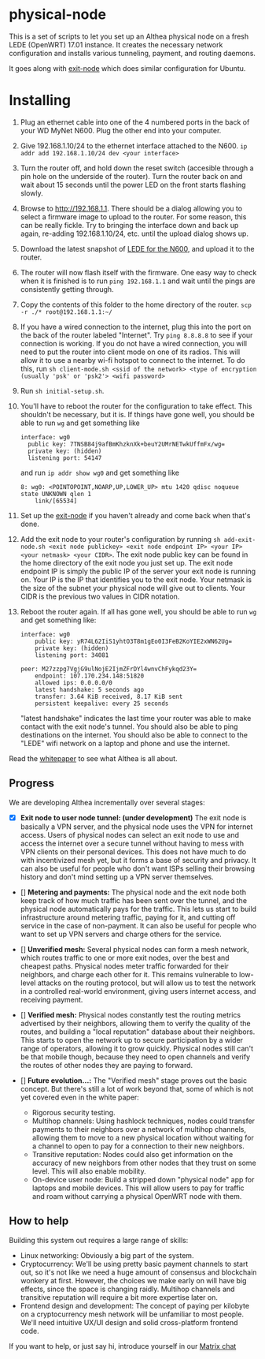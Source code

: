 # physical-node

This is a set of scripts to let you set up an Althea physical node on a fresh LEDE (OpenWRT) 17.01 instance. It creates the necessary network configuration and installs various tunneling, payment, and routing daemons.

It goes along with [exit-node](https://github.com/althea-mesh/exit-node) which does similar configuration for Ubuntu.

# Installing

1. Plug an ethernet cable into one of the 4 numbered ports in the back of your WD MyNet N600. Plug the other end into your computer.

1. Give 192.168.1.10/24 to the ethernet interface attached to the N600.
    `ip addr add 192.168.1.10/24 dev <your interface>`

1. Turn the router off, and hold down the reset switch (accesible through a pin hole on the underside of the router). Turn the router back on and wait about 15 seconds until the power LED on the front starts flashing slowly.

1. Browse to http://192.168.1.1. There should be a dialog allowing you to select a firmware image to upload to the router. For some reason, this can be really fickle. Try to bringing the interface down and back up again, re-adding 192.168.1.10/24, etc. until the upload dialog shows up.

1. Download the latest snapshot of [LEDE for the N600](https://downloads.lede-project.org/snapshots/targets/ar71xx/generic/lede-ar71xx-generic-mynet-n600-squashfs-factory.bin), and upload it to the router.

1. The router will now flash itself with the firmware. One easy way to check when it is finished is to run `ping 192.168.1.1` and wait until the pings are consistently getting through.

1. Copy the contents of this folder to the home directory of the router.
    `scp -r ./* root@192.168.1.1:~/`

1. If you have a wired connection to the internet, plug this into the port on the back of the router labeled "Internet". Try `ping 8.8.8.8` to see if your connection is working. If you do not have a wired connection, you will need to put the router into client mode on one of its radios. This will allow it to use a nearby wi-fi hotspot to connect to the internet. To do this, run `sh client-mode.sh <ssid of the network> <type of encryption (usually 'psk' or 'psk2'> <wifi password>`

1. Run `sh initial-setup.sh`.

1. You'll have to reboot the router for the configuration to take effect. This shouldn't be necessary, but it is. If things have gone well, you should be able to run 
    `wg` and get something like
    ```
    interface: wg0
      public key: 7TNSB84j9afBmKhzknXk+beuY2UMrNETwkUffmFx/wg=
      private key: (hidden)
      listening port: 54147
    ```

    and run `ip addr show wg0` and get something like
    ```
    8: wg0: <POINTOPOINT,NOARP,UP,LOWER_UP> mtu 1420 qdisc noqueue state UNKNOWN qlen 1
        link/[65534]
    ```

1. Set up the [exit-node](https://github.com/althea-mesh/exit-node) if you haven't already and come back when that's done.

1. Add the exit node to your router's configuration by running `sh add-exit-node.sh <exit node publickey> <exit node endpoint IP> <your IP> <your netmask> <your CIDR>`. The exit node public key can be found in the home directory of the exit node you just set up. The exit node endpoint IP is simply the public IP of the server your exit node is running on. Your IP is the IP that identifies you to the exit node. Your netmask is the size of the subnet your physical node will give out to clients. Your CIDR is the previous two values in CIDR notation.

1. Reboot the router again. If all has gone well, you should be able to run `wg` and get something like:
    ```
    interface: wg0
        public key: yR74L62IiS1yhtO3T8m1gEo0I3FeB2KoYIE2xWN62Ug=
        private key: (hidden)
        listening port: 34081

    peer: M27zzpg7VgjG9ulNojE2IjmZFrDYl4wnvChFykqd23Y=
        endpoint: 107.170.234.148:51820
        allowed ips: 0.0.0.0/0
        latest handshake: 5 seconds ago
        transfer: 3.64 KiB received, 8.17 KiB sent
        persistent keepalive: every 25 seconds
    ```
    "latest handshake" indicates the last time your router was able to make contact with the exit node's tunnel. You should also be able to ping destinations on the internet. You should also be able to connect to the "LEDE" wifi network on a laptop and phone and use the internet.

Read the [whitepaper](http://altheamesh.com/documents/whitepaper.pdf) to see what Althea is all about.

## Progress
We are developing Althea incrementally over several stages:

- [x] **Exit node to user node tunnel: (under development)** The exit node is basically a VPN server, and the physical node uses the VPN for internet access. Users of physical nodes can select an exit node to use and access the internet over a secure tunnel without having to mess with VPN clients on their personal devices. This does not have much to do with incentivized mesh yet, but it forms a base of security and privacy. It can also be useful for people who don't want ISPs selling their browsing history and don't mind setting up a VPN server themselves.

- [] **Metering and payments:** The physical node and the exit node both keep track of how much traffic has been sent over the tunnel, and the physical node automatically pays for the traffic. This lets us start to build infrastructure around metering traffic, paying for it, and cutting off service in the case of non-payment. It can also be useful for people who want to set up VPN servers and charge others for the service.

- [] **Unverified mesh:** Several physical nodes can form a mesh network, which routes traffic to one or more exit nodes, over the best and cheapest paths. Physical nodes meter traffic forwarded for their neighbors, and charge each other for it. This remains vulnerable to low-level attacks on the routing protocol, but will allow us to test the network in a controlled real-world environment, giving users internet access, and receiving payment.

- [] **Verified mesh:** Physical nodes constantly test the routing metrics advertised by their neighbors, allowing them to verify the quality of the routes, and building a "local reputation" database about their neighbors. This starts to open the network up to secure participation by a wider range of operators, allowing it to grow quickly. Physical nodes still can't be that mobile though, because they need to open channels and verify the routes of other nodes they are paying to forward.

- [] **Future evolution...:** The "Verified mesh" stage proves out the basic concept. But there's still a lot of work beyond that, some of which is not yet covered even in the white paper:
  - Rigorous security testing.
  - Multihop channels: Using hashlock techniques, nodes could transfer payments to their neighbors over a network of multihop channels, allowing them to move to a new physical location without waiting for a channel to open to pay for a connection to their new neighbors.
  - Transitive reputation: Nodes could also get information on the accuracy of new neighbors from other nodes that they trust on some level. This will also enable mobility.
  - On-device user node: Build a stripped down "physical node" app for laptops and mobile devices. This will allow users to pay for traffic and roam without carrying a physical OpenWRT node with them.

## How to help
Building this system out requires a large range of skills:

- Linux networking: Obviously a big part of the system.
- Cryptocurrency: We'll be using pretty basic payment channels to start out, so it's not like we need a huge amount of consensus and blockchain wonkery at first. However, the choices we make early on will have big effects, since the space is changing raidly. Multihop channels and transitive reputation will require a bit more expertise later on.
- Frontend design and development: The concept of paying per kilobyte on a cryptocurrency mesh network will be unfamiliar to most people. We'll need intuitive UX/UI design and solid cross-platform frontend code.

If you want to help, or just say hi, introduce yourself in our [Matrix chat](https://riot.im/app/#/room/#althea:matrix.org)